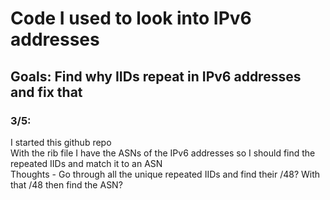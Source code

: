 <h1>Code I used to look into IPv6 addresses</h1>
<h2>Goals: Find why IIDs repeat in IPv6 addresses and fix that</h2>

<h3>3/5:</h3>
<p>I started this github repo <br>
With the rib file I have the ASNs of the IPv6 addresses so I should find the repeated IIDs and match it to an ASN<br>
Thoughts - Go through all the unique repeated IIDs and find their /48? With that /48 then find the ASN? </p>
